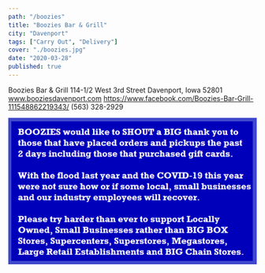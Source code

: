 ```yaml
---
path: "/boozies"
title: "Boozies Bar & Grill"
city: "Davenport"
tags: ["Carry Out", "Delivery"]
cover: "./boozies.jpg"
date: "2020-03-28"
published: true
---
```


Boozies Bar & Grill
114-1/2 West 3rd Street
Davenport, Iowa 52801
www.booziesdavenport.com
https://www.facebook.com/Boozies-Bar-Grill-111548862219343/
(563) 328-2929

![boozies](./boozies-2.png)
